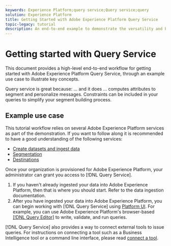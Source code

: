 ```yaml
---
keywords: Experience Platform;query service;Query service;query
solution: Experience Platform
title: Getting Started with Adobe Experience Platform Query Service
topic-legacy: tutorial
description: An end-to-end example to demonstrate the versatility and benefits of Adobe Experience Platform Query Service.
---
```

# Getting started with Query Service

This document provides a high-level end-to-end workflow for getting started with Adobe Experience Platform Query Service, through an example use case to illustrate key concepts.

Query service is great because: ... and it does ... computes attributes to segment and personalize messages. Constraints can be included in your queries to simplify your segment building process. 

<!-- [Benefits of QS] -->

## Example use case

This tutorial workflow relies on several Adobe Experience Platform services as part of the demonstration. If you want to follow along it is recommended to have a good understanding of the following services:

- [Create datasets and ingest data](https://experienceleague.adobe.com/docs/platform-learn/tutorials/data-ingestion/create-datasets-and-ingest-data.html)
- [Segmentation](../../segmentation/home.md)
- [Destinations](../../destinations/home.md)

Once your organization is provisioned for Adobe Experience Platform, your administrator can grant you access to [!DNL Query Service].

1. If you haven't already ingested your data into Adobe Experience Platform, then that is where you should start. Refer to the data ingestion documentation.
1. After you have ingested your data into Adobe Experience Platform, you can begin working with [!DNL Query Service] using [Platform UI](ui/overview.md). For example, you can use Adobe Experience Platform's browser-based [[!DNL Query Editor]](ui/user-guide.md) to write, validate, and run queries.


[!DNL Query Service] also provides a way to connect external tools to issue queries. For instructions on connecting a tool such as a Business Intelligence tool or a command line interface, please read [connect a tool](clients/overview.md).
